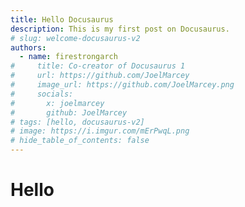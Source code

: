 ```yaml
---
title: Hello Docusaurus
description: This is my first post on Docusaurus.
# slug: welcome-docusaurus-v2
authors:
  - name: firestrongarch
#     title: Co-creator of Docusaurus 1
#     url: https://github.com/JoelMarcey
#     image_url: https://github.com/JoelMarcey.png
#     socials:
#       x: joelmarcey
#       github: JoelMarcey
# tags: [hello, docusaurus-v2]
# image: https://i.imgur.com/mErPwqL.png
# hide_table_of_contents: false
---
```


# Hello